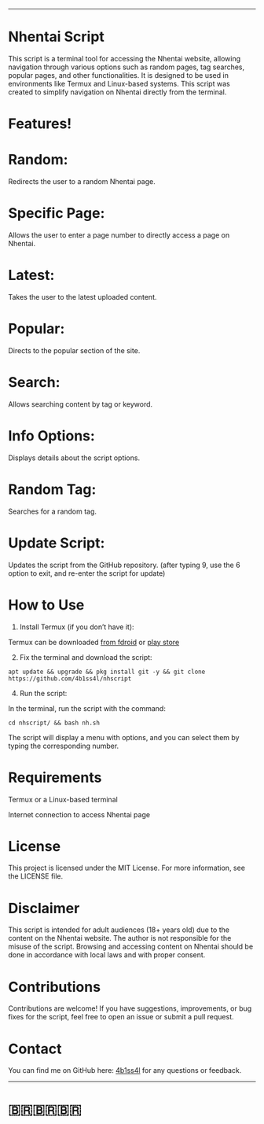 
---

# Nhentai Script

This script is a terminal tool for accessing the Nhentai website, allowing navigation through various options such as random pages, tag searches, popular pages, and other functionalities. It is designed to be used in environments like Termux and Linux-based systems. This script was created to simplify navigation on Nhentai directly from the terminal.

# Features!

# Random:
Redirects the user to a random Nhentai page.

# Specific Page:
Allows the user to enter a page number to directly access a page on Nhentai.

# Latest:
Takes the user to the latest uploaded content.

# Popular:
Directs to the popular section of the site.

# Search:
Allows searching content by tag or keyword.

# Info Options:
Displays details about the script options.

# Random Tag:
Searches for a random tag.

# Update Script:
Updates the script from the GitHub repository. (after typing 9, use the 6 option to exit, and re-enter the script for update)

# How to Use

1. Install Termux (if you don’t have it):

Termux can be downloaded [from fdroid](https://f-droid.org/pt_BR/packages/com.termux/) or
[play store](https://www.google.com/url?sa=t&source=web&rct=j&opi=89978449&url=https://play.google.com/store/apps/details/Termux%3Fid%3Dcom.termux%26hl%3Dpt_PT&ved=2ahUKEwiX3_L29taJAxUsrpUCHc4sDhAQFnoECBQQAQ&usg=AOvVaw012ikpP9213rT69mwMu_zt)



2. Fix the terminal and download the script:
 ```ShellSession
apt update && upgrade && pkg install git -y && git clone https://github.com/4b1ss4l/nhscript
```

 


4. Run the script:

In the terminal, run the script with the command:

```ShellSession
cd nhscript/ && bash nh.sh
```


The script will display a menu with options, and you can select them by typing the corresponding number.



# Requirements

Termux or a Linux-based terminal

Internet connection to access Nhentai page


# License

This project is licensed under the MIT License. For more information, see the LICENSE file.

# Disclaimer

This script is intended for adult audiences (18+ years old) due to the content on the Nhentai website. The author is not responsible for the misuse of the script. Browsing and accessing content on Nhentai should be done in accordance with local laws and with proper consent.

# Contributions

Contributions are welcome! If you have suggestions, improvements, or bug fixes for the script, feel free to open an issue or submit a pull request.

# Contact

You can find me on GitHub here: [4b1ss4l](https://github.com/4b1ss4l) for any questions or feedback.


---

# 🇧🇷🇧🇷🇧🇷
